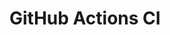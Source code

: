 # GitHub Actions CI
















































































































































































































































































































































































































































































































































































































































































































































































































































































































































































































































































































































































































































































































































































































































































































































































































































































































































































































































































































































































































































































































































































































































































































































































































































































































































































































































































































































































































































































































































































































































































































































































































































































































































































































































































































































































































































































































































































































































































